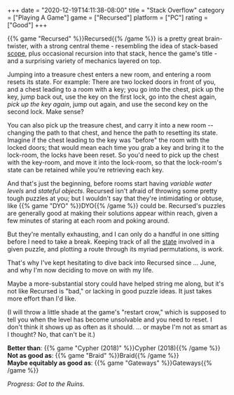 +++
date = "2020-12-19T14:11:38-08:00"
title = "Stack Overflow"
category = ["Playing A Game"]
game = ["Recursed"]
platform = ["PC"]
rating = ["Good"]
+++

{{% game "Recursed" %}}Recursed{{% /game %}} is a pretty great brain-twister, with a strong central theme - resembling the idea of stack-based <a href="https://en.wikipedia.org/wiki/Scope_(computer_science)">scope</a>, plus occasional recursion into that stack, hence the game's title - and a surprising variety of mechanics layered on top.

Jumping into a treasure chest enters a new room, and entering a room resets its state.  For example: There are two locked doors in front of you, and a chest leading to a room with a key; you go into the chest, pick up the key, jump back out, use the key on the first lock, go into the chest again, <i>pick up the key again</i>, jump out again, and use the second key on the second lock.  Make sense?

You can also pick up the treasure chest, and carry it into a new room -- changing the path to that chest, and hence the path to resetting its state.  Imagine if the chest leading to the key was "before" the room with the locked doors; that would mean each time you grab a key and bring it to the lock-room, the locks have been reset.  So you'd need to pick up the chest with the key-room, and move it into the lock-room, so that the lock-room's state can be retained while you're retrieving each key.

And that's just the beginning, before rooms start having <i>variable water levels</i> and <i>stateful objects</i>.  Recursed isn't afraid of throwing some pretty tough puzzles at you; but I wouldn't say that they're intimidating or obtuse, like {{% game "DYO" %}}DYO{{% /game %}} could be.  Recursed's puzzles are generally good at making their solutions appear within reach, given a few minutes of staring at each room and poking around.

But they're mentally exhausting, and I can only do a handful in one sitting before I need to take a break.  Keeping track of all the <a href="https://en.wikipedia.org/wiki/State_(computer_science)">state</a> involved in a given puzzle, and plotting a route through its myriad permutations, is <i>work</i>.

That's why I've kept hesitating to dive back into Recursed since ... June, and why I'm now deciding to move on with my life.

Maybe a more-substantial story could have helped string me along, but it's not like Recursed is "bad," or lacking in good puzzle ideas.  It just takes more effort than I'd like.

(I will throw a little shade at the game's "restart crow," which is supposed to tell you when the level has become unsolvable and you need to reset.  I don't think it shows up as often as it should.  ... or maybe I'm not as smart as I thought?  No, that can't be it.)

<b>Better than</b>: {{% game "Cypher (2018)" %}}Cypher (2018){{% /game %}}  
<b>Not as good as</b>: {{% game "Braid" %}}Braid{{% /game %}}  
<b>Maybe equitably as good as</b>: {{% game "Gateways" %}}Gateways{{% /game %}}

<i>Progress: Got to the Ruins.</i>
